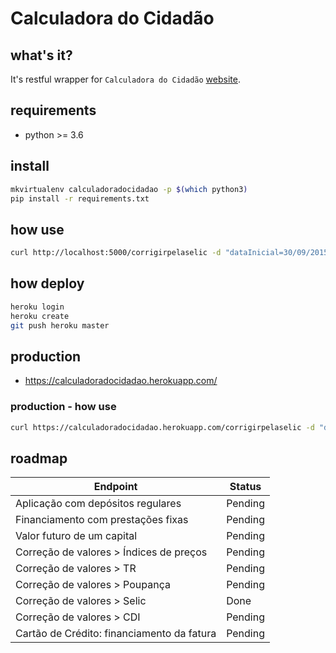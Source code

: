 # Calculadora do Cidadão

## what's it?
It's restful wrapper for `Calculadora do Cidadão` [website](https://www3.bcb.gov.br/CALCIDADAO/jsp/index.jsp).

## requirements
- python >= 3.6

## install
```sh
mkvirtualenv calculadoradocidadao -p $(which python3)
pip install -r requirements.txt
```

## how use
```sh
curl http://localhost:5000/corrigirpelaselic -d "dataInicial=30/09/2015" -d "dataFinal=05/12/2017" -d "valorCorrecao=2607,90" -X POST -v
```

## how deploy
```sh
heroku login
heroku create
git push heroku master
```

## production
- https://calculadoradocidadao.herokuapp.com/

### production - how use
```sh
curl https://calculadoradocidadao.herokuapp.com/corrigirpelaselic -d "dataInicial=30/09/2015" -d "dataFinal=05/12/2017" -d "valorCorrecao=2607,90" -X POST -v
```


## roadmap

| Endpoint                                   | Status  |
|--------------------------------------------|---------|
| Aplicação com depósitos regulares          | Pending |
| Financiamento com prestações fixas         | Pending |
| Valor futuro de um capital                 | Pending |
| Correção de valores > Índices de preços    | Pending |
| Correção de valores > TR                   | Pending |
| Correção de valores > Poupança             | Pending |
| Correção de valores > Selic                | Done    |
| Correção de valores > CDI                  | Pending |
| Cartão de Crédito: financiamento da fatura | Pending |
